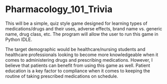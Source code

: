 # Pharmacology_101_Trivia


This will be a simple, quiz style game designed for learning types of medications/drugs and their uses, adverse effects, brand name vs. generic name, drug class, etc. The program will allow the user to run this game in Python IDLE. 

The target demographic would be healthcare/nursing students and healthcare professionals looking to become more knowledgeable when it comes to administering drugs and prescribing medications. However, I believe that patients can benefit from using this game as well. Patient education is a key factor to compliance when it comes to keeping the routine of taking prescribed medications on schedule. 